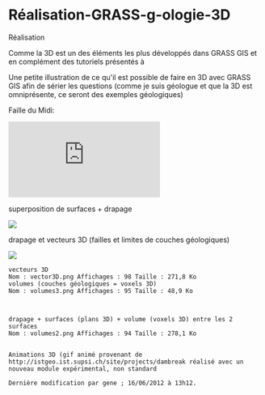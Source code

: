 Réalisation-GRASS-g-ologie-3D
=============================

Réalisation 

Comme la 3D est un des éléments les plus développés dans GRASS GIS et en complément des tutoriels présentés à

 Une petite illustration de ce qu'il est possible de faire en 3D avec GRASS GIS afin de sérier les questions (comme je suis géologue et que la 3D est omniprésente, ce seront des exemples géologiques)
 
 
Faille du Midi:
    
![F](http://www.forumsig.org/attachment.php?attachmentid=5049&d=1339840750)

superposition de surfaces + drapage

![](http://osgeo-org.1560.x6.nabble.com/file/n4981860/soumagne1.jpg)

drapage et vecteurs 3D (failles et limites de couches géologiques)

![](http://osgeo-org.1560.x6.nabble.com/file/n4981860/vector3D.jpg)
    
    vecteurs 3D
    Nom : vector3D.png Affichages : 98 Taille : 271,8 Ko
    volumes (couches géologiques = voxels 3D)
    Nom : volumes3.png Affichages : 95 Taille : 48,9 Ko



    drapage + surfaces (plans 3D) + volume (voxels 3D) entre les 2 surfaces
    Nom : volumes2.png Affichages : 94 Taille : 278,1 Ko


    Animations 3D (gif animé provenant de http://istgeo.ist.supsi.ch/site/projects/dambreak réalisé avec un nouveau module expérimental, non standard

    Dernière modification par gene ; 16/06/2012 à 13h12. 
